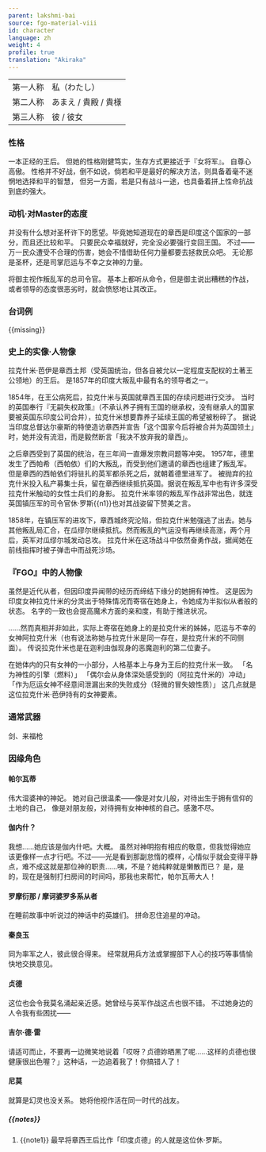 ```yaml
---
parent: lakshmi-bai
source: fgo-material-viii
id: character
language: zh
weight: 4
profile: true
translation: "Akiraka"
---
```


<table>
  <tr><td>第一人称</td><td>私（わたし）</td></tr>
  <tr><td>第二人称</td><td>あまえ / 貴殿 / 貴様</td></tr>
  <tr><td>第三人称</td><td>彼 / 彼女</td></tr>
</table>

### 性格

一本正经的王后。
但她的性格刚健笃实，生存方式更接近于『女将军』。
自尊心高傲。
性格并不好战，倒不如说，倘若和平是最好的解决方法，则具备着毫不迷惘地选择和平的智慧，
但另一方面，若是只有战斗一途，也具备着拼上性命抗战到底的强大。

### 动机·对Master的态度

并没有什么想对圣杯许下的愿望。毕竟她知道现在的章西是印度这个国家的一部分，而且还比较和平。
只要民众幸福就好，完全没必要强行变回王国。
不过——万一民众遭受不合理的伤害，她会不惜借助任何力量都要去拯救民众吧。
无论那是圣杯，还是司掌厄运与不幸之女神的力量。

将御主视作叛乱军的总司令官。
基本上都听从命令，但是御主说出糟糕的作战，或者领导的态度很恶劣时，就会愤怒地让其改正。

### 台词例

{{missing}}

### 史上的实像·人物像

拉克什米·芭伊是章西土邦（受英国统治，但各自被允以一定程度支配权的土著王公领地）的王后。
是1857年的印度大叛乱中最有名的领导者之一。

1854年，在王公病死后，拉克什米与英国就章西王国的存续问题进行交涉。
当时的英国奉行『无嗣失权政策』（不承认养子拥有王国的继承权，没有继承人的国家要被英国东印度公司合并），拉克什米想要靠养子延续王国的希望被粉碎了。
据说当印度总督达尔豪斯的特使造访章西并宣告「这个国家今后将被合并为英国领土」时，她并没有流泪，而是毅然断言「我决不放弃我的章西」。

之后章西受到了英国的统治，在三年间一直爆发宗教问题等冲突。
1957年，德里发生了西帕希（西帕依）们的大叛乱，而受到他们邀请的章西也组建了叛乱军。
但是章西的西帕依们将驻扎的英军都杀死之后，就朝着德里进军了。
被抛弃的拉克什米投入私产募集士兵，留在章西继续抵抗英国。据说在叛乱军中也有许多深受拉克什米触动的女性士兵们的身影。
拉克什米率领的叛乱军作战非常出色，就连英国镇压军的司令官休·罗斯{{n1}}也对其战姿留下赞美之言。

1858年，在镇压军的进攻下，章西城终究沦陷，但拉克什米勉强逃了出去。她与其他叛乱局汇合，在瓜缪尔继续抵抗。然而叛乱的气运没有再继续高涨，两个月后，英军对瓜缪尔城发动总攻。
拉克什米在这场战斗中依然奋勇作战，据闻她在前线指挥时被子弹击中而战死沙场。

### 『FGO』中的人物像

虽然是近代从者，但因印度异闻带的经历而缔结下缘分的她拥有神性。
这是因为印度女神拉克什米的分灵出于特殊情况而寄宿在她身上，令她成为半拟似从者般的状态。
名字的一致也会提高魔术方面的亲和度，有助于推进状况。

……然而真相并非如此，实际上寄宿在她身上的是拉克什米的姊姊，厄运与不幸的女神阿拉克什米（也有说法称她与拉克什米是同一存在，是拉克什米的不同侧面）。
传说拉克什米也是在迦利由伽现身的恶魔迦利的第二位妻子。

在她体内的只有女神的一小部分，人格基本上与身为王后的拉克什米一致。
「名为神性的引擎（燃料）」
「偶尔会从身体深处感受到的（阿拉克什米的）冲动」
「作为厄运女神不经意间泄漏出来的失败成分（轻微的冒失娘性质）」
这几点就是这位拉克什米·芭伊持有的女神要素。

### 通常武器

剑、来福枪

### 因缘角色

#### 帕尔瓦蒂

伟大湿婆神的神妃。
她对自己很温柔——像是对女儿般，对待出生于拥有信仰的土地的自己，
像是对朋友般，对待拥有女神神核的自己。感激不尽。

#### 伽内什？

我想……她应该是伽内什吧。大概。
虽然对神明抱有相应的敬意，但我觉得她应该更像样一点才行吧。不过——光是看到那副怠惰的模样，心情似乎就会变得平静点，难不成这就是那位神的职责……咦，不是？她纯粹就是懒散而已？
是，是的，现在是强制打扫房间的时间吗，那我也来帮忙，帕尔瓦蒂大人！

#### 罗摩衍那 / 摩诃婆罗多系从者

在睡前故事中听说过的神话中的英雄们。
拼命忍住追星的冲动。

#### 秦良玉

同为率军之人，彼此很合得来。
经常就用兵方法或掌握部下人心的技巧等事情愉快地交换意见。

#### 贞德

这位也会令我莫名涌起亲近感。她曾经与英军作战这点也很不错。
不过她身边的人令我有些困扰——

#### 吉尔·德·雷

请适可而止，不要再一边微笑地说着「哎呀？贞德妳晒黑了呢……这样的贞德也很健康很出色喔？」这种话，一边追着我了！你搞错人了！

#### 尼莫

就算是幻灵也没关系。
她将他视作活在同一时代的战友。

##### {{notes}}

1. {{note1}} 最早将章西王后比作「印度贞德」的人就是这位休·罗斯。
